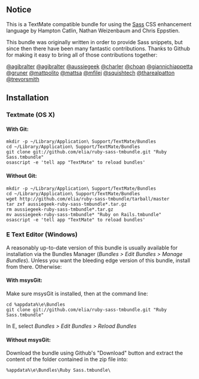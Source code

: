 ## Notice

This is a TextMate compatible bundle for using the [Sass](http://sass-lang.com/) CSS enhancement language by Hampton Catlin, Nathan Weizenbaum and Chris Eppstien.

This bundle was originally written in order to provide Sass snippets, but since then there have been many fantastic contributions. Thanks to Github for making it easy to bring all of those contributions together:

[@agibralter](http://github.com/cehoffman)
[@agibralter](http://github.com/agibralter)
[@aussiegeek](http://github.com/aussiegeek)
[@charler](http://github.com/charlesr)
[@choan](http://github.com/choan)
[@giannichiappetta](http://github.com/giannichiappetta)
[@gruner](http://github.com/gruner)
[@mattpolito](http://github.com/mattpolito)
[@mattsa](http://github.com/mattsa)
[@mfilej](http://github.com/mfilej)
[@squishtech](http://github.com/squishtech)
[@tharealpatton](http://github.com/tharealpatton)
[@trevorsmith](http://github.com/trevorsmith)

## Installation

### Textmate (OS X)

#### With Git:

    mkdir -p ~/Library/Application\ Support/TextMate/Bundles
    cd ~/Library/Application\ Support/TextMate/Bundles
    git clone git://github.com/elia/ruby-sass-tmbundle.git "Ruby Sass.tmbundle"
    osascript -e 'tell app "TextMate" to reload bundles'

#### Without Git:

    mkdir -p ~/Library/Application\ Support/TextMate/Bundles
    cd ~/Library/Application\ Support/TextMate/Bundles
    wget http://github.com/elia/ruby-sass-tmbundle/tarball/master
    tar zxf aussiegeek-ruby-sass-tmbundle*.tar.gz
    rm aussiegeek-ruby-sass-tmbundle*.tar.gz
    mv aussiegeek-ruby-sass-tmbundle* "Ruby on Rails.tmbundle"
    osascript -e 'tell app "TextMate" to reload bundles'

### E Text Editor (Windows)

A reasonably up-to-date version of this bundle is usually available for installation via the Bundles Manager (*Bundles > Edit Bundles > Manage Bundles*). Unless you want the bleeding edge version of this bundle, install from there. Otherwise:
    
#### With msysGit:
  
Make sure msysGit is installed, then at the command line:
    
    cd %appdata%\e\Bundles
    git clone git://github.com/elia/ruby-sass-tmbundle.git "Ruby Sass.tmbundle"

In E, select *Bundles > Edit Bundles > Reload Bundles*
    
#### Without msysGit:

Download the bundle using Github's "Download" button and extract the content of the folder contained in the zip file into:

    %appdata%\e\Bundles\Ruby Sass.tmbundle\
